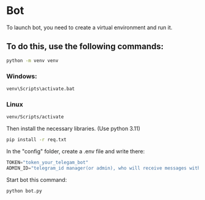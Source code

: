 # Bot

To launch bot, you need to create a virtual environment and run it.

## To do this, use the following commands:

```bash
python -m venv venv
```
### Windows:
```bash
venv\Scripts\activate.bat
```
### Linux
```bash
venv/Scripts/activate
```
Then install the necessary libraries. (Use python 3.11)
```bash 
pip install -r req.txt
```
In the "config" folder, create a .env file and write there:
```python 
TOKEN="token_your_telegam_bot"
ADMIN_ID="telegram_id manager(or admin), who will receive messages with orders"
```
Start bot this command:
```bash 
python bot.py 
```
